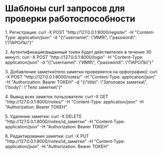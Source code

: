 <h1>Шаблоны curl запросов для проверки работоспособности</h1>
<p>1. Регистрация: curl -X POST "http://127.0.0.1:8000/register" -H "Content-Type: application/json" -d "{\"username\": \"ИМЯ\", \"password\": \"ПАРОЛЬ\"}"</p>
<p>2. Аутентификация(выданный токен будет действителен в течение 30 минут): curl -X POST "http://127.0.0.1:8000/login" -H "Content-Type: application/json" -d "{\"username\": \"ИМЯ\", \"password\": \"ПАРОЛЬ\"}"</p>
<p>3. Добавление заметки(тело заметки проверяется на орфографию): curl -X POST "http://127.0.0.1:8000/notes/" -H "Content-Type: application/json" -H "Authorization: Bearer ТОКЕН" -d "{\"title\": \"Заголовок заметки\", \"body\": \"Тело заметки\"}"</p>
<p>4. Вывод всех заметок пользователя: curl -X GET "http://127.0.0.1:8000/notes/" -H "Content-Type: application/json" -H "Authorization: Bearer ТОКЕН"</p>
<p>5. Удаление заметки: curl -X DELETE "http://127.0.0.1:8000/notes/id_заметки" -H "Content-Type: application/json" -H "Authorization: Bearer ТОКЕН"</p>
<p>6. Редактирование заметки: curl -X PUT "http://127.0.0.1:8000/notes/id_заметки" -H "Content-Type: application/json" -H "Authorization: Bearer ТОКЕН"</p>